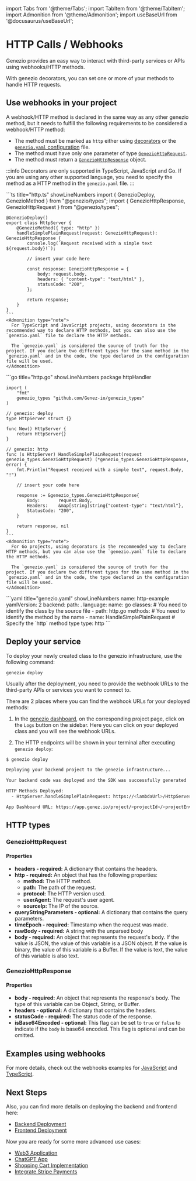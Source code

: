 import Tabs from '@theme/Tabs';
import TabItem from '@theme/TabItem';
import Admonition from '@theme/Admonition';
import useBaseUrl from '@docusaurus/useBaseUrl';

# HTTP Calls / Webhooks

Genezio provides an easy way to interact with third-party services or APIs using webhooks/HTTP methods.

With genezio decorators, you can set one or more of your methods to handle HTTP requests.

## Use webhooks in your project

A webhook/HTTP method is declared in the same way as any other genezio method, but it needs to fulfill the following requirements to be considered a webhook/HTTP method:

- The method must be marked as `http` either using [decorators](/docs/project-structure/genezio-decorators) or the [`genezio.yaml` configuration](/docs/project-structure/genezio-configuration-file.md) file.
- The method must have only one parameter of type [`GenezioHttpRequest`](#geneziohttprequest).
- The method must return a [`GenezioHttpResponse`](#geneziohttpresponse) object.

:::info
Decorators are only supported in TypeScript, JavaScript and Go. If you are using any other supported language, you need to specify the method as a HTTP method in the `genezio.yaml` file.
:::

<Tabs>
  <TabItem value="decorators" label="Decorators (TS/JS)">
    ```ts title="http.ts" showLineNumbers
    import { GenezioDeploy, GenezioMethod } from "@genezio/types";
    import { GenezioHttpResponse, GenezioHttpRequest } from "@genezio/types";

    @GenezioDeploy()
    export class HttpServer {
        @GenezioMethod({ type: "http" })
        handleSimplePlainRequest(request: GenezioHttpRequest): GenezioHttpResponse {
            console.log(`Request received with a simple text ${request.body}!`);

            // insert your code here

            const response: GenezioHttpResponse = {
                body: request.body,
                headers: { "content-type": "text/html" },
                statusCode: "200",
            };

            return response;
        }
    }
    ```
    <Admonition type="note">
      For TypeScript and JavaScript projects, using decorators is the recommended way to declare HTTP methods, but you can also use the `genezio.yaml` file to declare the HTTP methods.

      The `genezio.yaml` is considered the source of truth for the project. If you declare two different types for the same method in the `genezio.yaml` and in the code, the type declared in the configuration file will be used.
    </Admonition>

  </TabItem>
  <TabItem value="go" label="Go">
    ```go title="http.go" showLineNumbers
    package httpHandler

    import (
        "fmt"
        genezio_types "github.com/Genez-io/genezio_types"
    )

    // genezio: deploy
    type HttpServer struct {}

    func New() HttpServer {
        return HttpServer{}
    }

    // genezio: http
    func (s HttpServer) HandleSimplePlainRequest(request genezio_types.GenezioHttpRequest) (*genezio_types.GenezioHttpResponse, error) {
        fmt.Println("Request received with a simple text", request.Body, "!")

        // insert your code here

        response := &genezio_types.GenezioHttpResponse{
            Body:       request.Body,
            Headers:    &map[string]string{"content-type": "text/html"},
            StatusCode: "200",
        }

        return response, nil
    }
    ```
    <Admonition type="note">
      For Go projects, using decorators is the recommended way to declare HTTP methods, but you can also use the `genezio.yaml` file to declare the HTTP methods.

      The `genezio.yaml` is considered the source of truth for the project. If you declare two different types for the same method in the `genezio.yaml` and in the code, the type declared in the configuration file will be used.
    </Admonition>

  </TabItem>
  <TabItem value="yaml" label="Configuration File (All supported languages)">
    ```yaml title="genezio.yaml" showLineNumbers
    name: http-example
    yamlVersion: 2
    backend:
      path: .
      language:
        name: go
      classes:
        # You need to identify the class by the source file
        - path: http.go
          methods:
            # You need to identify the method by the name
            - name: HandleSimplePlainRequest
              # Specify the `http` method type
              type: http
    ``` 
  </TabItem>
</Tabs>

## Deploy your service

To deploy your newly created class to the genezio infrastructure, use the following command:

```
genezio deploy
```

Usually after the deployment, you need to provide the webhook URLs to the third-party APIs or services you want to connect to.&#x20;

There are 2 places where you can find the webhook URLs for your deployed methods:

1. In the [genezio dashboard](https://app.genez.io), on the corresponding project page, click on the `Logs` button on the sidebar. Here you can click on your deployed class and you will see the webhook URLs.

2. The HTTP endpoints will be shown in your terminal after executing `genezio deploy`:

```sh title="Terminal"
$ genezio deploy

Deploying your backend project to the genezio infrastructure...

Your backend code was deployed and the SDK was successfully generated

HTTP Methods Deployed:
  - HttpServer.handleSimplePlainRequest: https://<lambdaUrl>/HttpServer/handleSimplePlainRequest

App Dashboard URL: https://app.genez.io/project/<projectId>/<projectEnvId>
```

## HTTP types

### GenezioHttpRequest

#### Properties

- **headers - required:** A dictionary that contains the headers.
- **http - required:** An object that has the following properties:
  - **method:** The HTTP method.
  - **path:** The path of the request.
  - **protocol:** The HTTP version used.
  - **userAgent:** The request's user agent.
  - **sourceIp:** The IP of the source.
- **queryStringParameters - optional:** A dictionary that contains the query parameters.
- **timeEpoch - required:** Timestamp when the request was made.
- **rawBody - required:** A string with the unparsed body
- **body - required:** An object that represents the request's body. If the value is JSON, the value of this variable is a JSON object. If the value is binary, the value of this variable is a Buffer. If the value is text, the value of this variable is also text.&#x20;

### GenezioHttpResponse

#### Properties

- **body - required:** An object that represents the response's body. The type of this variable can be Object, String, or Buffer.
- **headers - optional:** A dictionary that contains the headers.
- **statusCode - required:** The status code of the response.
- **isBase64Encoded - optional:** This flag can be set to `true` or `false` to indicate if the `body` is base64 encoded. This flag is optional and can be omitted.&#x20;

## Examples using webhooks

For more details, check out the webhooks examples for [JavaScript](https://github.com/Genez-io/genezio-examples/tree/master/javascript/webhook) and [TypeScript](https://github.com/Genez-io/genezio-examples/tree/master/typescript/webhook).

## Next Steps

Also, you can find more details on deploying the backend and frontend here:

- [Backend Deployment](/docs/features/backend-deployment)
- [Frontend Deployment](/docs/features/frontend-deployment)

Now you are ready for some more advanced use cases:

- [Web3 Application](https://genezio.com/blog/create-your-first-web3-app/)
- [ChatGPT App](https://genezio.com/blog/create-your-first-app-using-chatgpt/)
- [Shopping Cart Implementation](https://genezio.com/blog/implement-a-shopping-cart-using-typescript-redis-and-react/)
- [Integrate Stripe Payments](https://genezio.com/blog/integrate-stripe-payments/)

